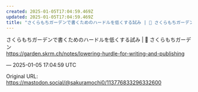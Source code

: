 ```yaml
---
created: 2025-01-05T17:04:59.469Z
updated: 2025-01-05T17:04:59.469Z
title: "さくらもちガーデンで書くためのハードルを低くする試み | 🌱 さくらもちガーデン[...]"
---
```


<p>さくらもちガーデンで書くためのハードルを低くする試み | 🌱 さくらもちガーデン<br /><a href="https://garden.skrm.ch/notes/lowering-hurdle-for-writing-and-publishing" target="_blank" rel="nofollow noopener" translate="no"><span class="invisible">https://</span><span class="ellipsis">garden.skrm.ch/notes/lowering-</span><span class="invisible">hurdle-for-writing-and-publishing</span></a></p>

&mdash; 2025-01-05 17:04:59 UTC

Original URL: https://mastodon.social/@sakuramochi0/113776833296332600
